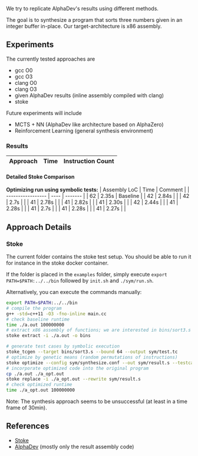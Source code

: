 We try to replicate AlphaDev's results using different methods.

The goal is to synthesize a program that sorts three numbers given in an integer buffer in-place.
Our target-architecture is x86 assembly.

## Experiments

The currently tested approaches are
* gcc O0
* gcc O3
* clang O0
* clang O3
* given AlphaDev results (inline assembly compiled with clang)
* stoke

Future experiments will include
* MCTS + NN (AlphaDev like architecture based on AlphaZero)
* Reinforcement Learning (general synthesis environment)

### Results

| Approach | Time | Instruction Count |
| -------- | ---- | ----------------- |


#### Detailed Stoke Comparison

**Optimizing run using symbolic tests:** 
| Assembly LoC | Time | Comment |
| ----------------- | ---- | ------- |
| 62 | 2.35s | Baseline |
| 42 | 2.84s | | 
| 42 | 2.7s | | 
| 41 | 2.78s | | 
| 41 | 2.82s | | 
| 41 | 2.30s | | 
| 42 | 2.44s | | 
| 41 | 2.28s | | 
| 41 | 2.7s | | 
| 41 | 2.28s | | 
| 41 | 2.27s | | 


## Approach Details

### Stoke 
The current folder contains the stoke test setup.
You should be able to run it for instance in the stoke docker container.

If the folder is placed in the `examples` folder, simply execute `export PATH=$PATH:../../bin` followed by `init.sh` and `./sym/run.sh`.

Alternatively, you can execute the commands manually:
```bash
export PATH=$PATH:../../bin
# compile the program
g++ -std=c++11 -O3 -fno-inline main.cc
# check baseline runtime
time ./a.out 100000000
# extract x86 assembly of functions; we are interested in bins/sort3.s
stoke extract -i ./a.out -o bins

# generate test cases by symbolic execution
stoke_tcgen --target bins/sort3.s --bound 64 --output sym/test.tc
# optimize by genetic means (random permutations of instructions)
stoke optimize --config sym/synthesize.conf --out sym/result.s --testcases sym/test.tc 
# incorporate optimized code into the original program
cp ./a.out ./a_opt.out
stoke replace -i ./a_opt.out --rewrite sym/result.s 
# check optimized runtime
time ./a_opt.out 100000000
``` 

Note: The synthesis approach seems to be unsuccessful (at least in a time frame of 30min).


## References

- [Stoke](https://github.com/StanfordPL/stoke)
- [AlphaDev](https://github.com/deepmind/alphadev) (mostly only the result assembly code)
